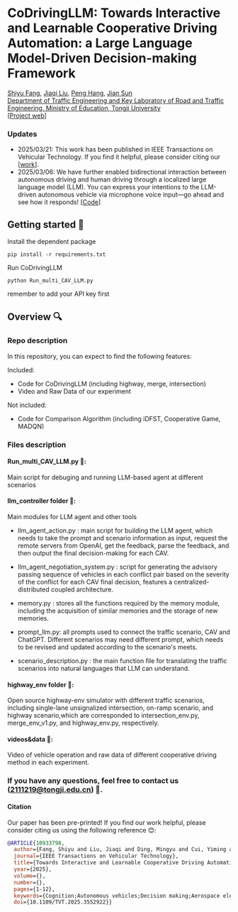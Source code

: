 # CoDrivingLLM: Towards Interactive and Learnable Cooperative Driving Automation: a Large Language Model-Driven Decision-making Framework
[Shiyu Fang](https://fangshiyuu.github.io/), [Jiaqi Liu](https://jiaqiliu-aca.netlify.app/), [Peng Hang](https://www.researchgate.net/profile/Peng-Hang-3), [Jian Sun](https://www.researchgate.net/profile/Jian-Sun-56)  
[Department of Traffic Engineering and Key Laboratory of Road and Traffic Engineering, Ministry of Education, Tongji University](https://tops.tongji.edu.cn/)  
[[Project web](https://fangshiyuu.github.io/CoDrivingLLM/)]

### Updates
* 2025/03/21: This work has been published in IEEE Transactions on Vehicular Technology. If you find it helpful, please consider citing our [[work](https://ieeexplore.ieee.org/document/10933798)].
* 2025/03/06: We have further enabled bidirectional interaction between autonomous driving and human driving through a localized large language model (LLM). You can express your intentions to the LLM-driven autonomous vehicle via microphone voice input—go ahead and see how it responds! [[Code](https://github.com/FanGShiYuu/Actor-Reasoner)]


## Getting started 🚀
Install the dependent package
```shell
pip install -r requirements.txt
```
Run CoDrivingLLM
```shell
python Run_multi_CAV_LLM.py
```
remember to add your API key first 

## Overview 🔍
### Repo description
In this repository, you can expect to find the following features:

Included:
* Code for CoDrivingLLM (including highway, merge, intersection)
* Video and Raw Data of our experiment 

Not included:
* Code for Comparison Algorithm (including iDFST, Cooperative Game, MADQN)

### Files description
#### Run_multi_CAV_LLM.py 📄:
Main script for debuging and running LLM-based agent at different scenarios

#### llm_controller folder 📂:
Main modules for LLM agent and other tools

* llm_agent_action.py : 
main script for building the LLM agent, which needs to take the prompt and
scenario information as input, request the remote servers from OpenAI,
get the feedback, parse the feedback, and then output the final decision-making for each CAV.

* llm_agent_negotiation_system.py :
script for generating the advisory passing sequence of vehicles in each conflict pair based on the
severity of the conflict for each CAV final decision, features a centralized-distributed coupled architecture.

* memory.py :
stores all the functions required by the memory module, including the acquisition of similar memories and the storage of new memories.

* prompt_llm.py: all prompts used to connect the traffic scenario, CAV and ChatGPT.
Different scenarios may need different prompt, which needs to be revised and updated according
to the scenario's meets.

* scenario_description.py : the main function file for translating the traffic scenarios into natural
languages that LLM can understand.

#### highway_env folder 📂: 
Open source highway-env simulator with different traffic scenarios, 
including single-lane unsignalized intersection, on-ramp scenario, and highway scenario,which are corresponded to
intersection_env.py, merge_env_v1.py, and highway_env.py, respectively.

#### videos&data 📂: 
Video of vehicle operation and raw data of different cooperative driving method in each experiment.

### If you have any questions, feel free to contact us (2111219@tongji.edu.cn) 📧.

#### Citation

Our paper has been pre-printed! If you find our work helpful, please consider citing us using the following reference 😊:

```bibtex
@ARTICLE{10933798,
  author={Fang, Shiyu and Liu, Jiaqi and Ding, Mingyu and Cui, Yiming and Lv, Chen and Hang, Peng and Sun, Jian},
  journal={IEEE Transactions on Vehicular Technology}, 
  title={Towards Interactive and Learnable Cooperative Driving Automation: a Large Language Model-Driven Decision-Making Framework}, 
  year={2025},
  volume={},
  number={},
  pages={1-12},
  keywords={Cognition;Autonomous vehicles;Decision making;Aerospace electronics;Safety;Memory modules;Sun;Space vehicles;Semantics;Roads;connected autonomous vehicles;cooperative driving automation;large language model;conflict negotiation;retrieval augment generation},
  doi={10.1109/TVT.2025.3552922}}

